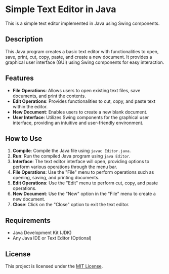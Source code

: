 # Simple Text Editor in Java

This is a simple text editor implemented in Java using Swing components.

## Description

This Java program creates a basic text editor with functionalities to open, save, print, cut, copy, paste, and create a new document. It provides a graphical user interface (GUI) using Swing components for easy interaction.

## Features

- **File Operations**: Allows users to open existing text files, save documents, and print the contents.
- **Edit Operations**: Provides functionalities to cut, copy, and paste text within the editor.
- **New Document**: Enables users to create a new blank document.
- **User Interface**: Utilizes Swing components for the graphical user interface, providing an intuitive and user-friendly environment.

## How to Use

1. **Compile**: Compile the Java file using `javac Editor.java`.
2. **Run**: Run the compiled Java program using `java Editor`.
3. **Interface**: The text editor interface will open, providing options to perform various operations through the menu bar.
4. **File Operations**: Use the "File" menu to perform operations such as opening, saving, and printing documents.
5. **Edit Operations**: Use the "Edit" menu to perform cut, copy, and paste operations.
6. **New Document**: Use the "New" option in the "File" menu to create a new document.
7. **Close**: Click on the "Close" option to exit the text editor.

## Requirements

- Java Development Kit (JDK)
- Any Java IDE or Text Editor (Optional)

## License

This project is licensed under the [MIT License](LICENSE).

